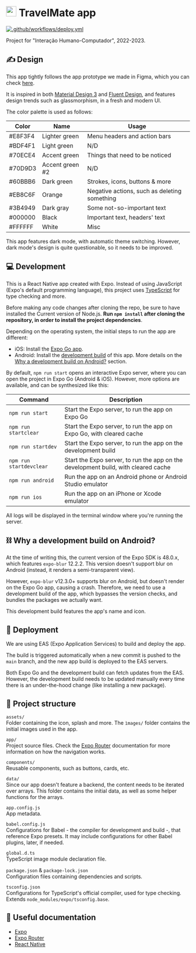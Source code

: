 # <img src="https://user-images.githubusercontent.com/57329376/231313179-8d375176-1077-4c1b-9bd6-cf323e9d9475.png" width="28"> TravelMate app
[![.github/workflows/deploy.yml](https://github.com/RGarrido03/TravelMate/actions/workflows/deploy.yml/badge.svg)](https://github.com/RGarrido03/TravelMate/actions/workflows/deploy.yml)

Project for "Interação Humano-Computador", 2022-2023.

## ✍ Design
This app tightly follows the app prototype we made in Figma, which you can check [here](https://www.figma.com/proto/G9qqNCCqaahFK07umeDm0B/Low-level-prototype?node-id=64-2&starting-point-node-id=64%3A2).

It is inspired in both [Material Design 3](https://m3.material.io/) and [Fluent Design](https://www.microsoft.com/design/fluent/), and features design trends such as glassmorphism, in a fresh and modern UI.

The color palette is used as follows:

| Color   | Name            | Usage                                        |
|---------|-----------------|----------------------------------------------|
| #E8F3F4 | Lighter green   | Menu headers and action bars                 |
| #BDF4F1 | Light green     | N/D                                          |
| #70ECE4 | Accent green    | Things that need to be noticed               |
| #70D9D3 | Accent green #2 | N/D                                          |
| #60BBB6 | Dark green      | Strokes, icons, buttons & more               |
| #EB8C6F | Orange          | Negative actions, such as deleting something |
| #3B4949 | Dark gray       | Some not-so-important text                   |
| #000000 | Black           | Important text, headers' text                |
| #FFFFFF | White           | Misc                                         |

This app features dark mode, with automatic theme switching. However, dark mode's design is quite questionable, so it needs to be improved.

## 💻 Development
This is a React Native app created with Expo. Instead of using JavaScript (Expo's default programming language), this project uses [TypeScript](https://www.typescriptlang.org/) for type checking and more.

Before making any code changes after cloning the repo, be sure to have installed the Current version of Node.js. **Run `npm install` after cloning the repository, in order to install the project dependencies**.

Depending on the operating system, the initial steps to run the app are different:
- iOS: Install the [Expo Go app](https://apps.apple.com/app/apple-store/id982107779).
- Android: Install the [development build](https://expo.dev/accounts/rgarrido03/projects/travelmate/builds) of this app. More details on the [Why a development build on Android?](#-why-a-development-build-on-android) section.

By default, `npm run start` opens an interactive Expo server, where you can open the project in Expo Go (Android & iOS). However, more options are available, and can be synthesized like this:

| Command                 | Description                                                                        |
|-------------------------|------------------------------------------------------------------------------------|
| `npm run start`         | Start the Expo server, to run the app on Expo Go                                   |
| `npm run startclear`    | Start the Expo server, to run the app on Expo Go, with cleared cache               |
| `npm run startdev`      | Start the Expo server, to run the app on the development build                     |
| `npm run startdevclear` | Start the Expo server, to run the app on the development build, with cleared cache |
| `npm run android`       | Run the app on an Android phone or Android Studio emulator                         |
| `npm run ios`           | Run the app on an iPhone or Xcode emulator                                         |

All logs will be displayed in the terminal window where you're running the server.

## ⛓️ Why a development build on Android?
At the time of writing this, the current version of the Expo SDK is 48.0.x, which features `expo-blur` 12.2.2. This version doesn't support blur on Android (instead, it renders a semi-transparent view).

However, `expo-blur` v12.3.0+ supports blur on Android, but doesn't render on the Expo Go app, causing a crash. Therefore, we need to use a development build of the app, which bypasses the version checks, and bundles the packages we actually want.

This development build features the app's name and icon.

## 🚀 Deployment
We are using EAS (Expo Application Services) to build and deploy the app.

The build is triggered automatically when a new commit is pushed to the `main` branch, and the new app build is deployed to the EAS servers.

Both Expo Go and the development build can fetch updates from the EAS. However, the development build needs to be updated manually every time there is an under-the-hood change (like installing a new package).

## 📁 Project structure
`assets/`\
Folder containing the icon, splash and more. The `ìmages/` folder contains the initial images used in the app.

`app/`\
Project source files. Check the [Expo Router](https://expo.github.io/router/docs/) documentation for more information on how the navigation works.

`components/`\
Reusable components, such as buttons, cards, etc.

`data/`\
Since our app doesn't feature a backend, the content needs to be iterated over arrays. This folder contains the initial data, as well as some helper functions for the arrays.

`app.config.js`\
App metadata.

`babel.config.js`\
Configurations for Babel - the compiler for development and build -, that reference Expo presets. It may include configurations for other Babel plugins, later, if needed.

`global.d.ts`\
TypeScript image module declaration file.

`package.json` & `package-lock.json`\
Configuration files containing dependencies and scripts.

`tsconfig.json`\
Configurations for TypeScript's official compiler, used for type checking. Extends `node_modules/expo/tsconfig.base`.

## 📗 Useful documentation 
- [Expo](https://docs.expo.dev/)
- [Expo Router](https://expo.github.io/router/docs/)
- [React Native](https://reactnative.dev/docs/getting-started)